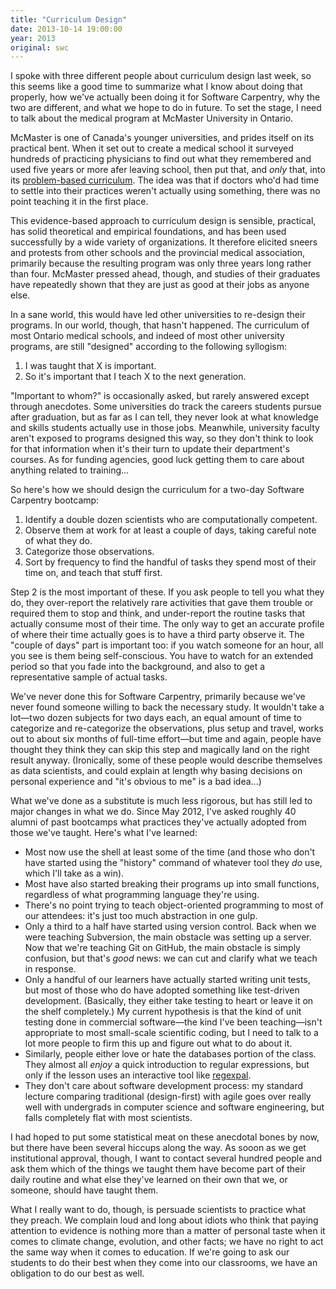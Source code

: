 ```yaml
---
title: "Curriculum Design"
date: 2013-10-14 19:00:00
year: 2013
original: swc
---
```

<p>
  I spoke with three different people about curriculum design last week,
  so this seems like a good time to summarize what I know about doing that properly,
  how we've actually been doing it for Software Carpentry,
  why the two are different,
  and what we hope to do in future.
  To set the stage,
  I need to talk about the medical program at McMaster University in Ontario.
</p>
<p>
  McMaster is one of Canada's younger universities,
  and prides itself on its practical bent.
  When it set out to create a medical school
  it surveyed hundreds of practicing physicians to find out
  what they remembered and used five years or more afer leaving school,
  then put that, and <em>only</em> that, into its
  <a href="http://fhs.mcmaster.ca/main/medschool_history.html">problem-based curriculum</a>.
  The idea was that if doctors who'd had time to settle into their practices
  weren't actually using something,
  there was no point teaching it in the first place.
</p>
<p>
  This evidence-based approach to curriculum design is sensible,
  practical,
  has solid theoretical and empirical foundations,
  and has been used successfully by a wide variety of organizations.
  It therefore elicited sneers and protests from other schools and the provincial medical association,
  primarily because the resulting program was only three years long rather than four.
  McMaster pressed ahead,
  though,
  and studies of their graduates have repeatedly shown that
  they are just as good at their jobs as anyone else.
</p>
<p>
  In a sane world,
  this would have led other universities to re-design their programs.
  In our world,
  though,
  that hasn't happened.
  The curriculum of most Ontario medical schools,
  and indeed of most other university programs,
  are still "designed" according to the following syllogism:
</p>
<ol>
  <li>I was taught that X is important.</li>
  <li>So it's important that I teach X to the next generation.</li>
</ol>
<p>
  "Important to whom?" is occasionally asked,
  but rarely answered except through anecdotes.
  Some universities do track the careers students pursue after graduation,
  but as far as I can tell,
  they never look at what knowledge and skills students actually use in those jobs.
  Meanwhile,
  university faculty aren't exposed to programs designed this way,
  so they don't think to look for that information
  when it's their turn to update their department's courses.
  As for funding agencies,
  good luck getting them to care about anything related to training...
</p>
<p>
  So here's how we should design the curriculum for
  a two-day Software Carpentry bootcamp:
</p>
<ol>
  <li>Identify a double dozen scientists who are computationally competent.</li>
  <li>Observe them at work for at least a couple of days, taking careful note of what they do.</li>
  <li>Categorize those observations.</li>
  <li>Sort by frequency to find the handful of tasks they spend most of their time on, and teach that stuff first.</li>
</ol>
<p>
  Step 2 is the most important of these.
  If you ask people to tell you what they do,
  they over-report the relatively rare activities that gave them trouble
  or required them to stop and think,
  and under-report the routine tasks that actually consume most of their time.
  The only way to get an accurate profile of where their time actually goes is
  to have a third party observe it.
  The "couple of days" part is important too:
  if you watch someone for an hour,
  all you see is them being self-conscious.
  You have to watch for an extended period so that you fade into the background,
  and also to get a representative sample of actual tasks.
</p>
<p>
  We've never done this for Software Carpentry,
  primarily because we've never found someone willing to back the necessary study.
  It wouldn't take a lot&mdash;two dozen subjects for two days each,
  an equal amount of time to categorize and re-categorize the observations,
  plus setup and travel,
  works out to about six months of full-time effort&mdash;but
  time and again,
  people have thought they think they can skip this step
  and magically land on the right result anyway.
  (Ironically,
  some of these people would describe themselves as data scientists,
  and could explain at length why basing decisions on personal experience
  and "it's obvious to me"
  is a bad idea...)
</p>
<p>
  What we've done as a substitute is much less rigorous,
  but has still led to major changes in what we do.
  Since May 2012,
  I've asked roughly 40 alumni of past bootcamps
  what practices they've actually adopted
  from those we've taught.
  Here's what I've learned:
</p>
<ul>
  <li>
    Most now use the shell at least some of the time
    (and those who don't have started using the "history" command
    of whatever tool they <em>do</em> use,
    which I'll take as a win).
  </li>
  <li>
    Most have also started breaking their programs up into small functions,
    regardless of what programming language they're using.
  </li>
  <li>
    There's no point trying to teach object-oriented programming to most of our attendees:
    it's just too much abstraction in one gulp.
  </li>
  <li>
    Only a third to a half have started using version control.
    Back when we were teaching Subversion,
    the main obstacle was setting up a server.
    Now that we're teaching Git on GitHub,
    the main obstacle is simply confusion,
    but that's <em>good</em> news:
    we can cut and clarify what we teach in response.
  </li>
  <li>
    Only a handful of our learners have actually started writing unit tests,
    but most of those who do have adopted something like test-driven development.
    (Basically,
    they either take testing to heart or leave it on the shelf completely.)
    My current hypothesis is that
    the kind of unit testing done in commercial software&mdash;the kind I've been teaching&mdash;isn't
    appropriate to most small-scale scientific coding,
    but I need to talk to a lot more people to firm this up
    and figure out what to do about it.
  </li>
  <li>
    Similarly,
    people either love or hate the databases portion of the class.
    They almost all <em>enjoy</em> a quick introduction to regular expressions,
    but only if the lesson uses an interactive tool like <a href="http://regexpal.com">regexpal</a>.
  </li>
  <li>
    They don't care about software development process:
    my standard lecture comparing traditional (design-first) with agile
    goes over really well with undergrads in computer science and software engineering,
    but falls completely flat with most scientists.
  </li>
</ul>
<p>
  I had hoped to put some statistical meat on these anecdotal bones by now,
  but there have been several hiccups along the way.
  As sooon as we get institutional approval,
  though,
  I want to contact several hundred people and ask them
  which of the things we taught them have become part of their daily routine
  and what else they've learned on their own that we, or someone, should have taught them.
</p>
<p>
  What I really want to do,
  though,
  is persuade scientists to practice what they preach.
  We complain loud and long about idiots who think that
  paying attention to evidence is nothing more than a matter of personal taste
  when it comes to climate change, evolution, and other facts;
  we have no right to act the same way when it comes to education.
  If we're going to ask our students to do their best when they come into our classrooms,
  we have an obligation to do our best as well.
</p>

